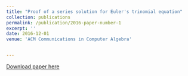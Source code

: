 ```yaml
---
title: "Proof of a series solution for Euler's trinomial equation"
collection: publications
permalink: /publication/2016-paper-number-1
excerpt: ''
date: 2016-12-01
venue: 'ACM Communications in Computer Algebra'


---
```

[Download paper here](https://doi.org/10.1145/3055282.3055284)
